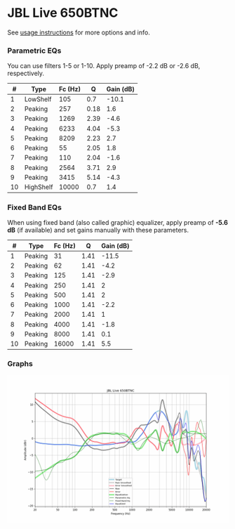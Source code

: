 # JBL Live 650BTNC
See [usage instructions](https://github.com/jaakkopasanen/AutoEq#usage) for more options and info.

### Parametric EQs
You can use filters 1-5 or 1-10. Apply preamp of -2.2 dB or -2.6 dB, respectively.

|   # | Type      |   Fc (Hz) |    Q |   Gain (dB) |
|-----|-----------|-----------|------|-------------|
|   1 | LowShelf  |       105 | 0.7  |       -10.1 |
|   2 | Peaking   |       257 | 0.18 |         1.6 |
|   3 | Peaking   |      1269 | 2.39 |        -4.6 |
|   4 | Peaking   |      6233 | 4.04 |        -5.3 |
|   5 | Peaking   |      8209 | 2.23 |         2.7 |
|   6 | Peaking   |        55 | 2.05 |         1.8 |
|   7 | Peaking   |       110 | 2.04 |        -1.6 |
|   8 | Peaking   |      2564 | 3.71 |         2.9 |
|   9 | Peaking   |      3415 | 5.14 |        -4.3 |
|  10 | HighShelf |     10000 | 0.7  |         1.4 |

### Fixed Band EQs
When using fixed band (also called graphic) equalizer, apply preamp of **-5.6 dB** (if available) and set gains manually with these parameters.

|   # | Type    |   Fc (Hz) |    Q |   Gain (dB) |
|-----|---------|-----------|------|-------------|
|   1 | Peaking |        31 | 1.41 |       -11.5 |
|   2 | Peaking |        62 | 1.41 |        -4.2 |
|   3 | Peaking |       125 | 1.41 |        -2.9 |
|   4 | Peaking |       250 | 1.41 |         2   |
|   5 | Peaking |       500 | 1.41 |         2   |
|   6 | Peaking |      1000 | 1.41 |        -2.2 |
|   7 | Peaking |      2000 | 1.41 |         1   |
|   8 | Peaking |      4000 | 1.41 |        -1.8 |
|   9 | Peaking |      8000 | 1.41 |         0.1 |
|  10 | Peaking |     16000 | 1.41 |         5.5 |

### Graphs
![](./JBL%20Live%20650BTNC.png)
